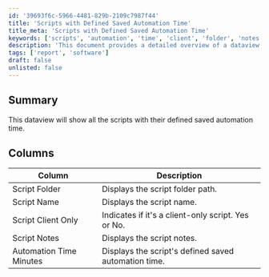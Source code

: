 ```yaml
---
id: '39693f6c-5966-4481-829b-2109c7987f44'
title: 'Scripts with Defined Saved Automation Time'
title_meta: 'Scripts with Defined Saved Automation Time'
keywords: ['scripts', 'automation', 'time', 'client', 'folder', 'notes']
description: 'This document provides a detailed overview of a dataview that displays all scripts along with their defined saved automation time, including information on script folders, names, client-only status, and notes.'
tags: ['report', 'software']
draft: false
unlisted: false
---
```


## Summary

This dataview will show all the scripts with their defined saved automation time.

## Columns

| Column                  | Description                                         |
|------------------------|-----------------------------------------------------|
| Script Folder          | Displays the script folder path.                    |
| Script Name            | Displays the script name.                           |
| Script Client Only     | Indicates if it's a client-only script. Yes or No.  |
| Script Notes           | Displays the script notes.                          |
| Automation Time Minutes | Displays the script's defined saved automation time. |
